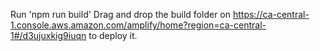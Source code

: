 Run 'npm run build'
Drag and drop the build folder on https://ca-central-1.console.aws.amazon.com/amplify/home?region=ca-central-1#/d3ujuxkig9iuqn to deploy it.